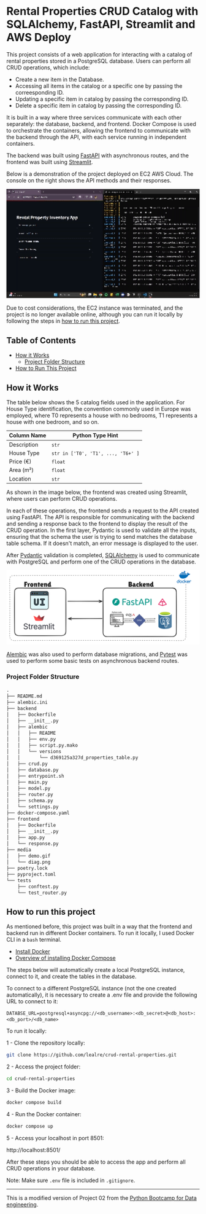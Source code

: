 # Rental Properties CRUD Catalog with SQLAlchemy, FastAPI, Streamlit and AWS Deploy

This project consists of a web application for interacting with a catalog of rental properties stored in a PostgreSQL database. Users can perform all CRUD operations, which include: 

- Create a new item in the Database. 
- Accessing all items in the catalog or a specific one by passing the correesponding ID. 
- Updating a specific item in catalog by passing the corresponding ID. 
- Delete a specific item in catalog by passing the corresponding ID.

It is built in a way where three services communicate with each other separately: the database, backend, and frontend. Docker Compose is used to orchestrate the containers, allowing the frontend to communicate with the backend through the API, with each service running in independent containers.

The backend was built using [FastAPI](https://fastapi.tiangolo.com/) with asynchronous routes, and the frontend was built using [Streamlit](https://streamlit.io/).

Below is a demonstration of the project deployed on EC2 AWS Cloud. The console on the right shows the API methods and their responses.

<img src="media/demo.gif" width = 1000 />

Due to cost considerations, the EC2 instance was terminated, and the project is no longer available online, although you can run it locally by following the steps in [how to run this project](##How-to-run-this-project-locally-with-Docker).

## Table of Contents
- [How it Works](#how-it-works)
  - [Project Folder Structure](#project-folder-structure)
- [How to Run This Project](#how-to-run-this-project)

## How it Works

The table below shows the 5 catalog fields used in the application. For House Type identification, the convention commonly used in Europe was employed, where T0 represents a house with no bedrooms, T1 represents a house with one bedroom, and so on.

| Column Name | Python Type Hint                     |
|-------------|--------------------------------------|
| Description | ``str``                              |
| House Type  | ``str in ['T0', 'T1', ..., 'T6+' ]`` |
| Price (€)   | ``float``                            |
| Area (m²)   | ``float``                            |
| Location    | ``str``                              |


As shown in the image below, the frontend was created using Streamlit, where users can perform CRUD operations.

In each of these operations, the frontend sends a request to the API created using FastAPI. The API is responsible for communicating with the backend and sending a response back to the frontend to display the result of the CRUD operation. In the first layer, Pydantic is used to validate all the inputs, ensuring that the schema the user is trying to send matches the database table schema. If it doesn't match, an error message is displayed to the user.

After [Pydantic](https://docs.pydantic.dev/latest/) validation is completed, [SQLAlchemy](https://www.sqlalchemy.org/) is used to communicate with PostgreSQL and perform one of the CRUD operations in the database.

![](media/diag.png)

[Alembic](https://alembic.sqlalchemy.org/en/latest/) was also used to perform database migrations, and [Pytest](https://docs.pytest.org/en/stable/) was used to perform some basic tests on asynchronous backend routes.

### Project Folder Structure
```
.
├── README.md
├── alembic.ini
├── backend
│   ├── Dockerfile
│   ├── __init__.py
│   ├── alembic
│   │   ├── README
│   │   ├── env.py
│   │   ├── script.py.mako
│   │   └── versions
│   │       └── d369125a327d_properties_table.py
│   ├── crud.py
│   ├── database.py
│   ├── entrypoint.sh
│   ├── main.py
│   ├── model.py
│   ├── router.py
│   ├── schema.py
│   └── settings.py
├── docker-compose.yaml
├── frontend
│   ├── Dockerfile
│   ├── __init__.py
│   ├── app.py
│   └── response.py
├── media
│   ├── demo.gif
│   └── diag.png
├── poetry.lock
├── pyproject.toml
└── tests
    ├── conftest.py
    └── test_router.py
```

## How to run this project

As mentioned before, this project was built in a way that the frontend and backend run in different Docker containers. To run it locally, I used Docker CLI in a `bash` terminal.

- [Install Docker](https://docs.docker.com/engine/install/)
- [Overview of installing Docker Compose](https://docs.docker.com/compose/install/)

The steps below will automatically create a local PostgreSQL instance, connect to it, and create the tables in the database.

To connect to a different PostgreSQL instance (not the one created automatically), it is necessary to create a .env file and provide the following URL to connect to it:

```
DATABSE_URL=postgresql+asyncpg://<db_username>:<db_secret>@<db_host>:<db_port>/<db_name>
```

To run it locally:

1 - Clone the repository locally:
```bash
git clone https://github.com/lealre/crud-rental-properties.git
```

2 - Access the project folder:
```bash
cd crud-rental-properties
```

3 - Build the Docker image:
```bash
docker compose build
```

4 - Run the Docker container:
```bash
docker compose up
```

5 - Access your localhost in port 8501:

http://localhost:8501/

After these steps you should be able to access the app and perform all CRUD operations in your database.

Note: Make sure `.env` file is included in `.gitignore`.

---------------------------
This is a modified version of Project 02 from the [Python Bootcamp for Data engineering](https://github.com/lealre/python-bootcamp-de).
